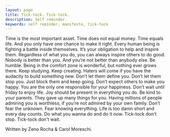 ```yaml
---
layout: page
title: Tick-tock. Tick-tock.
description: Self reminder.
keywords: self reminder, manifesto, tick-tock
---
```


Time is the most important asset. Time does not equal money. Time equals life. And you only have one chance to make it right. Every human being is fighting a battle inside themselves. It’s your obligation to help and inspire them. Regardless of what you do, you can always inspire others to do good. Nobody is better than you. And you’re not better than anybody else. Be humble. Being in the comfort zone is wonderful, but nothing ever grows there. Keep studying. Keep creating. Haters will come if you have the audacity to build something new. Don’t let them define you. Don’t let them stop you. Just block them and keep going. Don’t expect others to make you happy. You are the only one responsible for your happiness. Don’t wait until friday to enjoy life. Joy should be present in everything you do. Be kind to your parents. They gave up many things for you. Having millions of people admiring you is worthless, if you’re not admired by your own family. Don’t fear the unknown. Fear knowing everything. Life is too damn short and every day counts. Do what you wanna do and do it now. Tick-tock don't stop. Tick-tock don't wait.

Written by Zeno Rocha & Carol Moreschi.
